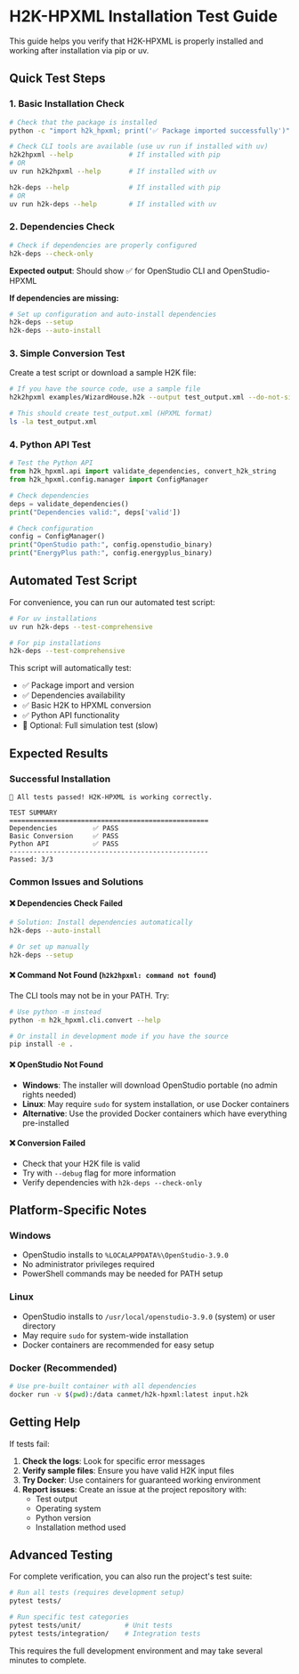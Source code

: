 # H2K-HPXML Installation Test Guide

This guide helps you verify that H2K-HPXML is properly installed and working after installation via pip or uv.

## Quick Test Steps

### 1. Basic Installation Check

```bash
# Check that the package is installed
python -c "import h2k_hpxml; print('✅ Package imported successfully')"

# Check CLI tools are available (use uv run if installed with uv)
h2k2hpxml --help              # If installed with pip
# OR
uv run h2k2hpxml --help       # If installed with uv

h2k-deps --help               # If installed with pip  
# OR
uv run h2k-deps --help        # If installed with uv
```

### 2. Dependencies Check

```bash
# Check if dependencies are properly configured
h2k-deps --check-only
```

**Expected output**: Should show ✅ for OpenStudio CLI and OpenStudio-HPXML

**If dependencies are missing:**
```bash
# Set up configuration and auto-install dependencies
h2k-deps --setup
h2k-deps --auto-install
```

### 3. Simple Conversion Test

Create a test script or download a sample H2K file:

```bash
# If you have the source code, use a sample file
h2k2hpxml examples/WizardHouse.h2k --output test_output.xml --do-not-sim

# This should create test_output.xml (HPXML format)
ls -la test_output.xml
```

### 4. Python API Test

```python
# Test the Python API
from h2k_hpxml.api import validate_dependencies, convert_h2k_string
from h2k_hpxml.config.manager import ConfigManager

# Check dependencies
deps = validate_dependencies()
print("Dependencies valid:", deps['valid'])

# Check configuration
config = ConfigManager()
print("OpenStudio path:", config.openstudio_binary)
print("EnergyPlus path:", config.energyplus_binary)
```

## Automated Test Script

For convenience, you can run our automated test script:

```bash
# For uv installations
uv run h2k-deps --test-comprehensive

# For pip installations
h2k-deps --test-comprehensive
```

This script will automatically test:
- ✅ Package import and version
- ✅ Dependencies availability  
- ✅ Basic H2K to HPXML conversion
- ✅ Python API functionality
- 🔄 Optional: Full simulation test (slow)

## Expected Results

### Successful Installation
```
🎉 All tests passed! H2K-HPXML is working correctly.

TEST SUMMARY
==================================================
Dependencies         ✅ PASS
Basic Conversion     ✅ PASS  
Python API           ✅ PASS
--------------------------------------------------
Passed: 3/3
```

### Common Issues and Solutions

#### ❌ Dependencies Check Failed
```bash
# Solution: Install dependencies automatically
h2k-deps --auto-install

# Or set up manually
h2k-deps --setup
```

#### ❌ Command Not Found (`h2k2hpxml: command not found`)
The CLI tools may not be in your PATH. Try:
```bash
# Use python -m instead
python -m h2k_hpxml.cli.convert --help

# Or install in development mode if you have the source
pip install -e .
```

#### ❌ OpenStudio Not Found
- **Windows**: The installer will download OpenStudio portable (no admin rights needed)
- **Linux**: May require `sudo` for system installation, or use Docker containers
- **Alternative**: Use the provided Docker containers which have everything pre-installed

#### ❌ Conversion Failed
- Check that your H2K file is valid
- Try with `--debug` flag for more information
- Verify dependencies with `h2k-deps --check-only`

## Platform-Specific Notes

### Windows
- OpenStudio installs to `%LOCALAPPDATA%\OpenStudio-3.9.0`
- No administrator privileges required
- PowerShell commands may be needed for PATH setup

### Linux  
- OpenStudio installs to `/usr/local/openstudio-3.9.0` (system) or user directory
- May require `sudo` for system-wide installation
- Docker containers are recommended for easy setup

### Docker (Recommended)
```bash
# Use pre-built container with all dependencies
docker run -v $(pwd):/data canmet/h2k-hpxml:latest input.h2k
```

## Getting Help

If tests fail:

1. **Check the logs**: Look for specific error messages
2. **Verify sample files**: Ensure you have valid H2K input files  
3. **Try Docker**: Use containers for guaranteed working environment
4. **Report issues**: Create an issue at the project repository with:
   - Test output
   - Operating system
   - Python version
   - Installation method used

## Advanced Testing

For complete verification, you can also run the project's test suite:

```bash
# Run all tests (requires development setup)
pytest tests/

# Run specific test categories
pytest tests/unit/           # Unit tests
pytest tests/integration/    # Integration tests  
```

This requires the full development environment and may take several minutes to complete.